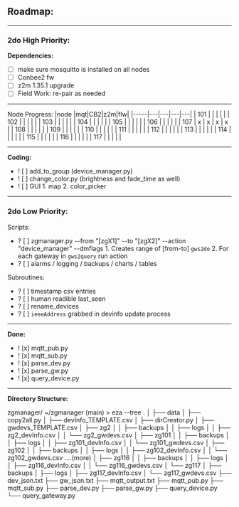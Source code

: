 
## Roadmap:
---

### 2do High Priority:

**Dependencies:**
- [ ] make sure mosquitto is installed on all nodes
- [ ] Conbee2 fw
- [ ] z2m 1.35.1 upgrade
- [ ] Field Work: re-pair as needed

---
Node Progress:
|node |mqt|CB2|z2m|flw|
|-----|---|---|---|---|
| 101 |   |   |   |   |
| 102 |   |   |   |   |
| 103 |   |   |   |   |
| 104 |   |   |   |   |
| 105 |   |   |   |   |
| 106 |   |   |   |   |
| 107 | x | x | x | x |
| 108 |   |   |   |   |
| 109 |   |   |   |   |
| 110 |   |   |   |   |
| 111 |   |   |   |   |
| 112 |   |   |   |   |
| 113 |   |   |   |   |
| 114 |   |   |   |   |
| 115 |   |   |   |   |
| 116 |   |   |   |   |
| 117 |   |   |   |   |


---

**Coding:**
- ! [ ] add_to_group (device_manager.py)
- ! [ ] change_color.py (brightness and fade_time as well)
- ! [ ] GUI
		1. map
		2. color_picker
---

### 2do Low Priority:

Scripts:
- ? [ ] zgmanager.py --from "[zgX1]" --to "[zgX2]" --action "device_manager" --dmflags
		1. Creates range of [from-to] `gws2do` 
		2. For each gateway in `gws2query` run action
- ? [ ] alarms / logging / backups / charts / tables

Subroutines:
- ? [ ] timestamp csv entries
- ? [ ] human readible last_seen
- ? [ ] rename_devices
- ? [ ] `ieeeAddress` grabbed in devinfo update process

---

**Done:**
- ! [x] mqtt_pub.py
- ! [x] mqtt_sub.py
- ! [x] parse_dev.py
- ! [x] parse_gw.py
- ! [x] query_device.py

---

**Directory Structure:**

zgmanager/
~/zgmanager (main) > eza --tree
.
│
├── data
│  ├── copy2all.py
│  ├── devInfo_TEMPLATE.csv
│  ├── dirCreator.py
│  ├── gwdevs_TEMPLATE.csv
│  ├── zg2
│  │  ├── backups
│  │  ├── logs
│  │  ├── zg2_devInfo.csv
│  │  └── zg2_gwdevs.csv
│  ├── zg101
│  │  ├── backups
│  │  ├── logs
│  │  ├── zg101_devInfo.csv
│  │  └── zg101_gwdevs.csv
│  ├── zg102
│  │  ├── backups
│  │  ├── logs
│  │  ├── zg102_devInfo.csv
│  │  └── zg102_gwdevs.csv
....(more)
│  ├── zg116
│  │  ├── backups
│  │  ├── logs
│  │  ├── zg116_devInfo.csv
│  │  └── zg116_gwdevs.csv
│  └── zg117
│     ├── backups
│     ├── logs
│     ├── zg117_devInfo.csv
│     └── zg117_gwdevs.csv
├── dev_json.txt
├── gw_json.txt
├── mqtt_output.txt
├── mqtt_pub.py
├── mqtt_sub.py
├── parse_dev.py
├── parse_gw.py
├── query_device.py
└── query_gateway.py